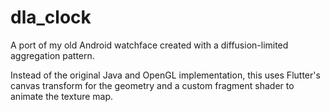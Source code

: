 # dla\_clock

A port of my old Android watchface created with a diffusion-limited aggregation
pattern.

Instead of the original Java and OpenGL implementation, this uses Flutter's
canvas transform for the geometry and a custom fragment shader to animate
the texture map.

